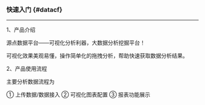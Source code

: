 ### 快速入门 {#datacf}

---

1、产品介绍

源点数据平台——可视化分析利器，大数据分析挖掘平台！

可视化效果美观易懂，操作简单化的拖拽分析，帮助快速获取数据分析结果。

2、产品使用流程

主要分析数据流程为

① 上传数据/数据接入 ② 可视化图表配置 ③ 报表功能展示

